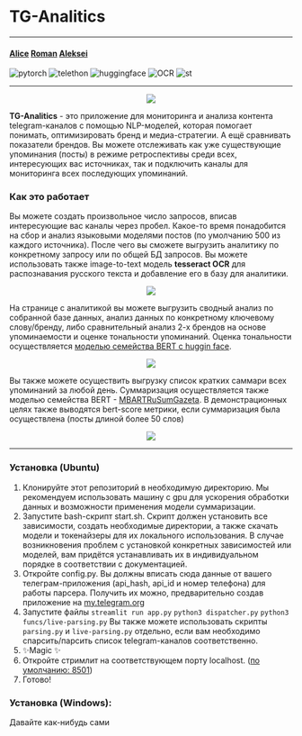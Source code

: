 # TG-Analitics

---
#### [Alice](https://github.com/alizhgir)   [Roman](https://google.com)     [Aleksei](https://github.com/WeinsGH)
![pytorch](https://img.shields.io/badge/pytorch-Used-green)     ![telethon](https://img.shields.io/badge/telethon-Used-blue)  ![huggingface](https://img.shields.io/badge/huggingface-Used-yellow) ![OCR](https://img.shields.io/badge/tesseract-Used-lightgrey) ![st](https://img.shields.io/badge/streamlit-Used-red)

---
<p align="center">
  <img src="https://github.com/WeinsGH/TG-Analytics/assets/109025285/65cb5519-d3a9-487c-a2a6-205c82aa87bb">
</p>

**TG-Analitics** - это приложение для мониторинга и анализа контента telegram-каналов с помощью NLP-моделей, которая помогает понимать, оптимизировать бренд и медиа-стратегии. А ещё сравнивать показатели брендов. Вы можете отслеживать как уже существующие упоминания (посты) в режиме ретроспективы среди всех, интересующих вас источниках, так и подключить каналы для мониторинга всех последующих упоминаний.

### Как это работает

Вы можете создать произвольное число запросов, вписав интересующие вас каналы через пробел. Какое-то время понадобится на сбор и анализ языковыми моделями постов (по умолчанию 500 из каждого источника). После чего вы сможете выгрузить аналитику по конкретному запросу или по общей БД запросов. Вы можете использовать также image-to-text модель **tesseract OCR** для распознавания русского текста и добавление его в базу для аналитики.
<p align="center">
  <img src="https://github.com/WeinsGH/TG-Analytics/assets/109025285/f3dd98f5-6ab6-4d03-a375-7f15aaaeda22">
</p>

На странице с аналитикой вы можете выгрузить сводный анализ по собранной базе данных, анализ данных по конкретному ключевому слову/бренду, либо сравнительный анализ 2-х брендов на основе упоминаемости и оценке тональности упоминаний. Оценка тональности осуществляется [моделью семейства BERT с huggin face](MonoHime/rubert-base-cased-sentiment-new).
<p align="center">
  <img src="https://github.com/WeinsGH/TG-Analytics/assets/109025285/78a3232e-cf8d-4e57-a2c3-a18f74fd7289">
</p>

Вы также можете осуществить выгрузку список кратких саммари всех упоминаний за любой день. Суммаризация осуществляется также моделью семейства BERT - [MBARTRuSumGazeta](https://huggingface.co/docs/transformers/model_doc/mbart). В демонстрационных целях также выводятся bert-score метрики, если суммаризация была осуществлена (посты длиной более 50 слов)
<p align="center">
  <img src="https://github.com/WeinsGH/TG-Analytics/assets/109025285/5fad9c69-2c90-4d00-bf2d-1f753601dfb6">
</p>

---

### **Установка (Ubuntu)**
1. Клонируйте этот репозиторий в необходимую директорию. Мы рекомендуем использовать машину с gpu для ускорения обработки данных и возможности применения модели суммаризации.
2. Запустите bash-скрипт start.sh. Скрипт должен установить все зависимости, создать необходимые директории, а также скачать модели и токенайзеры для их локального использования. В случае возникновения проблем с установкой конкретных зависимостей или моделей, вам придётся устанавливать их в индивидуальном порядке в соответствии с документацией.
3. Откройте config.py. Вы должны вписать сюда данные от вашего телеграм-приложения (api_hash, api_id и номер телефона) для работы парсера. Получить их можно, предварительно создав приложение на [my.telegram.org](my.telegram.org)
4. Запустите файлы 
```streamlit run app.py```
```python3 dispatcher.py```
```python3 funcs/live-parsing.py```
Вы также можете использовать скрипты ```parsing.py``` и ```live-parsing.py``` отдельно, если вам необходимо спарсить/парсить список telegram-каналов соответственно.
5. ✨Magic ✨
6. Откройте стримлит на соответствующем порту localhost. ([по умолчанию: 8501](http://localhost:8501))
7. Готово!

### Установка (Windows):
Давайте как-нибудь сами

